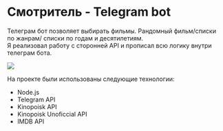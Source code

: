 # Смотритель  -  Telegram bot

Телеграм бот позволяет выбирать фильмы. Рандомный фильм/списки по жанрам/ списки по годам и десятилетиям.  
Я реализовал работу с сторонней API и прописал всю логику внутри телеграм бота.  


![](https://github.com/cocaKolya/Watcher-telegramBot/blob/main/public/IMG_4507.gif)

На проекте были использованы следующие технологии:  
- Node.js  
- Telegram API  
- Kinopoisk API  
- Kinopoisk Unoficcial API  
- IMDB API
